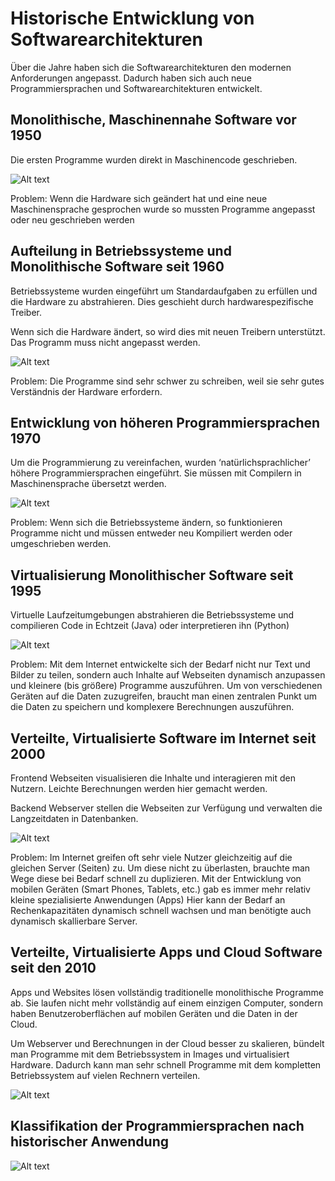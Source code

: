 # Historische Entwicklung von Softwarearchitekturen

Über die Jahre haben sich die Softwarearchitekturen den modernen Anforderungen angepasst. Dadurch haben sich auch neue Programmiersprachen und Softwarearchitekturen entwickelt.

## Monolithische, Maschinennahe Software vor 1950

Die ersten Programme wurden direkt in Maschinencode geschrieben.

![Alt text](software_assembler.png)

Problem: Wenn die Hardware sich geändert  hat und eine neue Maschinensprache gesprochen wurde so mussten  Programme angepasst oder neu  geschrieben werden

## Aufteilung in Betriebssysteme und Monolithische Software seit 1960

Betriebssysteme wurden eingeführt um Standardaufgaben zu erfüllen und die Hardware zu abstrahieren. Dies geschieht durch hardwarespezifische Treiber.

Wenn sich die Hardware ändert, so wird dies mit neuen Treibern unterstützt. Das Programm muss nicht angepasst werden.

![Alt text](software_betriebssysteme.png)

Problem: Die Programme sind sehr schwer zu schreiben, weil sie sehr gutes Verständnis der Hardware erfordern.

## Entwicklung von höheren Programmiersprachen 1970

Um die Programmierung zu vereinfachen, wurden ‘natürlichsprachlicher’ höhere Programmiersprachen eingeführt. Sie müssen mit Compilern in Maschinensprache übersetzt werden.

![Alt text](software_hoeher.png)

Problem: Wenn sich die Betriebssysteme ändern, so funktionieren Programme nicht und müssen entweder neu Kompiliert werden oder umgeschrieben werden.


## Virtualisierung Monolithischer Software seit 1995

Virtuelle Laufzeitumgebungen abstrahieren die Betriebssysteme und compilieren Code in Echtzeit (Java) oder interpretieren ihn (Python)

![Alt text](software_virtualisierung.png)

Problem: Mit dem Internet entwickelte sich der Bedarf nicht nur Text und Bilder zu teilen, sondern auch Inhalte auf Webseiten dynamisch anzupassen und kleinere (bis größere) Programme auszuführen. Um von verschiedenen Geräten auf die Daten zuzugreifen, braucht man einen zentralen Punkt um die Daten zu speichern und komplexere Berechnungen auszuführen.

## Verteilte, Virtualisierte Software im Internet seit 2000

Frontend Webseiten visualisieren die Inhalte und interagieren mit den Nutzern. Leichte Berechnungen werden hier gemacht werden.

Backend Webserver stellen  die Webseiten zur Verfügung und verwalten die Langzeitdaten  in Datenbanken.

![Alt text](software_apps.png)

Problem: Im Internet greifen oft sehr viele Nutzer gleichzeitig auf die gleichen Server (Seiten) zu. Um diese nicht zu überlasten, brauchte man Wege diese bei Bedarf schnell zu duplizieren. Mit der Entwicklung von mobilen Geräten (Smart Phones, Tablets, etc.) gab es immer mehr relativ kleine spezialisierte Anwendungen (Apps)  Hier kann der Bedarf an Rechenkapazitäten dynamisch schnell wachsen und man benötigte auch dynamisch skallierbare Server.


## Verteilte, Virtualisierte Apps und Cloud Software seit den 2010

<!-- ![Alt text](software_apps_prob.png) -->

Apps und Websites lösen vollständig traditionelle monolithische Programme ab. Sie laufen nicht mehr vollständig auf einem einzigen Computer, sondern haben Benutzeroberflächen auf mobilen Geräten und die Daten in der Cloud.

Um Webserver und Berechnungen in der Cloud besser zu skalieren, bündelt man Programme mit dem Betriebssystem in Images und virtualisiert Hardware. Dadurch kann man sehr schnell Programme mit dem kompletten Betriebssystem auf vielen Rechnern verteilen.


![Alt text](software_cloud.png)

## Klassifikation der Programmiersprachen nach historischer Anwendung

![Alt text](software_all.png)